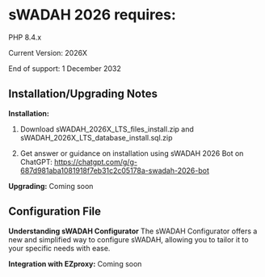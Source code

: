 # sWADAH 2026 requires:

PHP 8.4.x

Current Version: 2026X

End of support: 1 December 2032

## Installation/Upgrading Notes

**Installation:**
1. Download sWADAH_2026X_LTS_files_install.zip and sWADAH_2026X_LTS_database_install.sql.zip

2. Get answer or guidance on installation using sWADAH 2026 Bot on ChatGPT: https://chatgpt.com/g/g-687d981aba1081918f7eb31c2c05178a-swadah-2026-bot


**Upgrading:**
Coming soon

## Configuration File

**Understanding sWADAH Configurator**
The sWADAH Configurator offers a new and simplified way to configure sWADAH, allowing you to tailor it to your specific needs with ease.

**Integration with EZproxy:**
Coming soon

